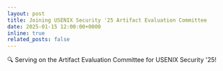 ```yaml
---
layout: post
title: Joining USENIX Security '25 Artifact Evaluation Committee
date: 2025-01-15 12:00:00+0000
inline: true
related_posts: false
---
```


🔍 Serving on the Artifact Evaluation Committee for USENIX Security '25!